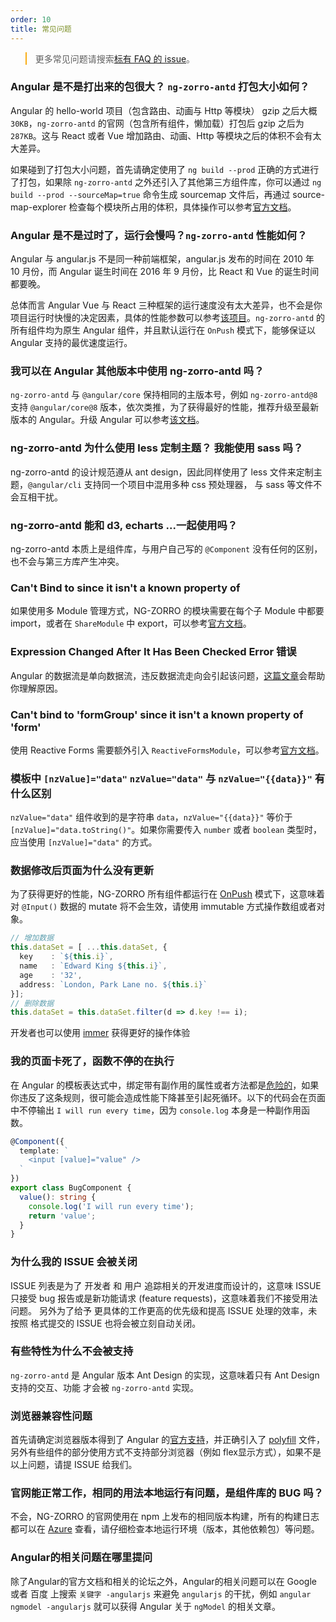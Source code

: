 ```yaml
---
order: 10
title: 常见问题
---
```


<blockquote style="border-color: #faad14;"><p>更多常见问题请搜索<a href="https://github.com/NG-ZORRO/ng-zorro-antd/issues?q=is%3Aopen+is%3Aissue+label%3A%22%3Aquestion%3A+FAQ%22" target="_blank">标有 FAQ 的 issue</a>。</p></blockquote>

### Angular 是不是打出来的包很大？ `ng-zorro-antd` 打包大小如何？

Angular 的 hello-world 项目（包含路由、动画与 Http 等模块） gzip 之后大概 `30KB`，`ng-zorro-antd` 的官网（包含所有组件，懒加载）打包后 gzip 之后为 `287KB`。这与 React 或者 Vue 增加路由、动画、Http 等模块之后的体积不会有太大差异。

如果碰到了打包大小问题，首先请确定使用了 `ng build --prod` 正确的方式进行了打包，如果除 `ng-zorro-antd` 之外还引入了其他第三方组件库，你可以通过 `ng build --prod --sourceMap=true` 命令生成 sourcemap 文件后，再通过 source-map-explorer 检查每个模块所占用的体积，具体操作可以参考[官方文档](https://angular.cn/guide/deployment#inspect-the-bundles)。

### Angular 是不是过时了，运行会慢吗？`ng-zorro-antd` 性能如何？

Angular 与 angular.js 不是同一种前端框架，angular.js 发布的时间在 2010 年 10 月份，而 Angular 诞生时间在 2016 年 9 月份，比 React 和 Vue 的诞生时间都要晚。

总体而言 Angular Vue 与 React 三种框架的运行速度没有太大差异，也不会是你项目运行时快慢的决定因素，具体的性能参数可以参考[该项目](https://github.com/krausest/js-framework-benchmark)。`ng-zorro-antd` 的所有组件均为原生 Angular 组件，并且默认运行在 `OnPush` 模式下，能够保证以 Angular 支持的最优速度运行。

### 我可以在 Angular 其他版本中使用 ng-zorro-antd 吗？

`ng-zorro-antd` 与 `@angular/core` 保持相同的主版本号，例如 `ng-zorro-antd@8` 支持 `@angular/core@8` 版本，依次类推，为了获得最好的性能，推荐升级至最新版本的 Angular。升级 Angular 可以参考[该文档]( https://update.angular.io)。

### ng-zorro-antd 为什么使用 less 定制主题？ 我能使用 sass 吗？

ng-zorro-antd 的设计规范遵从 ant design，因此同样使用了 less 文件来定制主题，`@angular/cli` 支持同一个项目中混用多种 css 预处理器， 与 sass 等文件不会互相干扰。

### ng-zorro-antd 能和 d3, echarts ...一起使用吗？

ng-zorro-antd 本质上是组件库，与用户自己写的 `@Component` 没有任何的区别，也不会与第三方库产生冲突。

### Can't Bind to since it isn't a known property of

如果使用多 Module 管理方式，NG-ZORRO 的模块需要在每个子 Module 中都要 import，或者在 `ShareModule` 中 export，可以参考[官方文档](https://angular.io/guide/sharing-ngmodules)。

### Expression Changed After It Has Been Checked Error 错误

Angular 的数据流是单向数据流，违反数据流走向会引起该问题，[这篇文章](https://blog.angularindepth.com/everything-you-need-to-know-about-the-expressionchangedafterithasbeencheckederror-error-e3fd9ce7dbb4)会帮助你理解原因。

### Can't bind to 'formGroup' since it isn't a known property of 'form'

使用 Reactive Forms 需要额外引入 `ReactiveFormsModule`，可以参考[官方文档](https://angular.io/guide/reactive-forms)。

### 模板中 `[nzValue]="data"` `nzValue="data"` 与 `nzValue="{{data}}"` 有什么区别

`nzValue="data"` 组件收到的是字符串 `data`，`nzValue="{{data}}"` 等价于 `[nzValue]="data.toString()"`。如果你需要传入 `number` 或者 `boolean` 类型时，应当使用 `[nzValue]="data"` 的方式。

### 数据修改后页面为什么没有更新

为了获得更好的性能，NG-ZORRO 所有组件都运行在 [OnPush](https://angular.io/api/core/ChangeDetectionStrategy) 模式下，这意味着对 `@Input()` 数据的 mutate 将不会生效，请使用 immutable 方式操作数组或者对象。

```typescript
// 增加数据
this.dataSet = [ ...this.dataSet, {
  key    : `${this.i}`,
  name   : `Edward King ${this.i}`,
  age    : '32',
  address: `London, Park Lane no. ${this.i}`
}];
// 删除数据
this.dataSet = this.dataSet.filter(d => d.key !== i);
```

开发者也可以使用 [immer](https://immerjs.github.io/immer/docs/introduction) 获得更好的操作体验

### 我的页面卡死了，函数不停的在执行

在 Angular 的模板表达式中，绑定带有副作用的属性或者方法都是[危险的](https://angular.cn/guide/template-syntax#avoid-side-effects)，如果你违反了这条规则，很可能会造成性能下降甚至引起死循环。以下的代码会在页面中不停输出 `I will run every time`，因为 `console.log` 本身是一种副作用函数。

```typescript
@Component({
  template: `
    <input [value]="value" />
  `
})
export class BugComponent {
  value(): string {
    console.log('I will run every time');
    return 'value';
  }
}
```

### 为什么我的 ISSUE 会被关闭

ISSUE 列表是为了 开发者 和 用户 追踪相关的开发进度而设计的，这意味 ISSUE 只接受 bug 报告或是新功能请求 (feature requests)，这意味着我们不接受用法问题。
另外为了给予 更具体的工作更高的优先级和提高 ISSUE 处理的效率，未按照 格式提交的 ISSUE 也将会被立刻自动关闭。

### 有些特性为什么不会被支持

`ng-zorro-antd` 是 Angular 版本 Ant Design 的实现，这意味着只有 Ant Design 支持的交互、功能 才会被 `ng-zorro-antd` 实现。

### 浏览器兼容性问题

首先请确定浏览器版本得到了 Angular 的[官方支持](https://github.com/angular/angular)，并正确引入了 [polyfill](https://angular.io/guide/browser-support) 文件，另外有些组件的部分使用方式不支持部分浏览器（例如 flex显示方式），如果不是以上问题，请提 ISSUE 给我们。

### 官网能正常工作，相同的用法本地运行有问题，是组件库的 BUG 吗？

不会，NG-ZORRO 的官网使用在 npm 上发布的相同版本构建，所有的构建日志都可以在 [Azure](https://dev.azure.com/ng-zorro/NG-ZORRO) 查看，请仔细检查本地运行环境（版本，其他依赖包）等问题。

### Angular的相关问题在哪里提问

除了Angular的官方文档和相关的论坛之外，Angular的相关问题可以在 Google 或者 百度 上搜索 `关键字 -angularjs` 来避免 `angularjs` 的干扰，例如 `angular ngmodel -angularjs` 就可以获得 Angular 关于 `ngModel` 的相关文章。